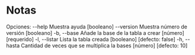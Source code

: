 # Notas
Opciones:
      --help     Muestra ayuda                                        [booleano]
      --version  Muestra número de versión                            [booleano]
  -b, --base     Añade la base de la tabla a crear          [número] [requerido]
  -l, --listar   Lista la tabla creada               [booleano] [defecto: false]
  -h, --hasta    Cantidad de veces que se multiplica la bases [número] [defecto: 10]
  